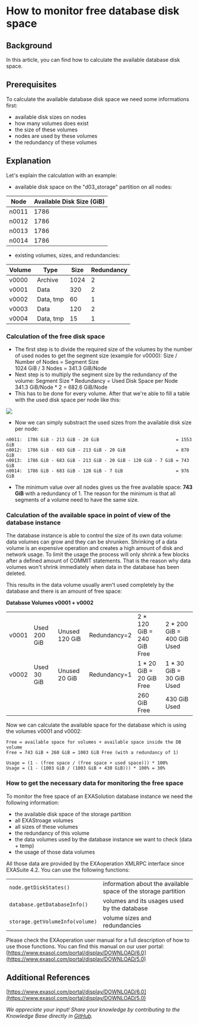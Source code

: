# How to monitor free database disk space 
## Background

In this article, you can find how to calculate the available database disk space. 

## Prerequisites

To calculate the available database disk space we need some informations first:

* available disk sizes on nodes
* how many volumes does exist
* the size of these volumes
* nodes are used by these volumes
* the redundancy of these volumes

## Explanation

Let's explain the calculation with an example:

* available disk space on the "d03_storage" partition on all nodes: 

| Node | Available Disk Size (GiB) |
| --- | --- |
| n0011 | 1786 |
| n0012 | 1786 |
| n0013 | 1786 |
| n0014 | 1786 |
* existing volumes, sizes, and redundancies: 

| Volume | Type | Size | Redundancy |
| --- | --- | --- | --- |
| v0000 | Archive | 1024 | 2 |
| v0001 | Data | 320 | 2 |
| v0002 | Data, tmp | 60 | 1 |
| v0003 | Data | 120 | 2 |
| v0004 | Data, tmp | 15 | 1 |

### Calculation of the free disk space

* The first step is to divide the required size of the volumes by the number of used nodes to get the segment size (example for v0000):   Size / Number of Nodes = Segment Size  
1024 GiB / 3 Nodes = 341.3 GiB/Node
* Next step is to multiply the segment size by the redundancy of the volume:   Segment Size * Redundancy = Used Disk Space per Node  
341.3 GiB/Node * 2 = 682.6 GiB/Node
* This has to be done for every volume. After that we're able to fill a table with the used disk space per node like this:

![](images/Sizing.png)

* Now we can simply substract the used sizes from the available disk size per node:

   
```
n0011:  1786 GiB - 213 GiB - 20 GiB                             = 1553 GiB
n0012:  1786 GiB - 683 GiB - 213 GiB - 20 GiB                   = 870 GiB
n0013:  1786 GiB - 683 GiB - 213 GiB - 20 GiB - 120 GiB - 7 GiB = 743 GiB
n0014:  1786 GiB - 683 GiB - 120 GiB - 7 GiB                    = 976 GiB
```
* The minimum value over all nodes gives us the free available space: **743 GiB** with a redundancy of 1. The reason for the minimum is that all segments of a volume need to have the same size.

### Calculation of the available space in point of view of the database instance

The database instance is able to control the size of its own data volume: data volumes can grow and they can be shrunken. Shrinking of a data volume is an expensive operation and creates a high amount of disk and network usage. To limit the usage the process will only shrink a few blocks after a defined amount of COMMIT statements. That is the reason why data volumes won't shrink immediately when data in the database has been deleted.

This results in the data volume usually aren't used completely by the database and there is an amount of free space:

**Database Volumes v0001 + v0002**

|  |  |  |  |  |  |
| --- | --- | --- | --- | --- | --- |
| v0001 | Used 200 GiB | Unused 120 GiB | Redundancy=2 | 2 * 120 GiB = 240 GiB Free | 2 * 200 GiB = 400 GiB Used |
| v0002 | Used 30 GiB | Unused 20 GiB | Redundancy=1 | 1 * 20 GiB = 20 GiB Free | 1 * 30 GiB = 30 GiB Used |
|  |  |  |  |    260 GiB Free | 430 GiB Used |

Now we can calculate the available space for the database which is using the volumes v0001 and v0002:


```
Free = available space for volumes + available space inside the DB volume
Free = 743 GiB + 260 GiB = 1003 GiB Free (with a redundancy of 1)

Usage = (1 - (free space / (free space + used space))) * 100%
Usage = (1 - (1003 GiB / (1003 GiB + 430 GiB))) * 100% = 30% 
```
### How to get the necessary data for monitoring the free space

To monitor the free space of an EXASolution database instance we need the following information:

* the available disk space of the storage partition
* all EXAStroage volumes
* all sizes of these volumes
* the redundancy of this volume
* the data volumes used by the database instance we want to check (data + temp)
* the usage of those data volumes

All those data are provided by the EXAoperation XMLRPC interface since EXASuite 4.2. You can use the following functions:

|   |   |
|---|---|
|```node.getDiskStates()```   |information about the available space of the storage partition   |
|```database.getDatabaseInfo()```   |volumes and its usages used by the database   |
|```storage.getVolumeInfo(volume)```   |volume sizes and redundancies   |



Please check the EXAoperation user manual for a full description of how to use those functions. You can find this manual on our user portal: [https://www.exasol.com/portal/display/DOWNLOAD/6.0](https://www.exasol.com/portal/display/DOWNLOAD/5.0)

## Additional References

[https://www.exasol.com/portal/display/DOWNLOAD/6.0](https://www.exasol.com/portal/display/DOWNLOAD/5.0)

*We appreciate your input! Share your knowledge by contributing to the Knowledge Base directly in [GitHub](https://github.com/exasol/public-knowledgebase).* 
